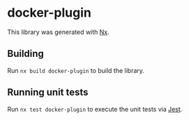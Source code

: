 # docker-plugin

This library was generated with [Nx](https://nx.dev).

## Building

Run `nx build docker-plugin` to build the library.

## Running unit tests

Run `nx test docker-plugin` to execute the unit tests via [Jest](https://jestjs.io).
